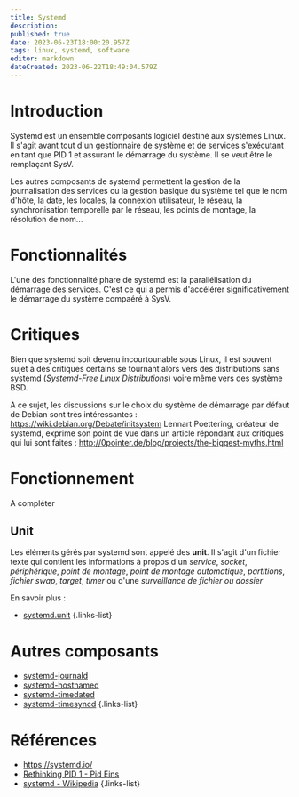 ```yaml
---
title: Systemd
description: 
published: true
date: 2023-06-23T18:00:20.957Z
tags: linux, systemd, software
editor: markdown
dateCreated: 2023-06-22T18:49:04.579Z
---
```


# Introduction
Systemd est un ensemble composants logiciel destiné aux systèmes Linux. Il s'agit avant tout d'un gestionnaire de système et de services s'exécutant en tant que PID 1 et assurant le démarrage du système. Il se veut être le remplaçant SysV.

Les autres composants de systemd permettent la gestion de la journalisation des services ou la gestion basique du système tel que le nom d'hôte, la date, les locales, la connexion utilisateur, le réseau, la synchronisation temporelle par le réseau, les points de montage, la résolution de nom...

# Fonctionnalités
L'une des fonctionnalité phare de systemd est la parallélisation du démarrage des services. C'est ce qui a permis d'accélérer significativement le démarrage du système compaéré à SysV.

# Critiques
Bien que systemd soit devenu incourtounable sous Linux, il est souvent sujet à des critiques certains se tournant alors vers des distributions sans systemd (*Systemd-Free Linux Distributions*) voire même vers des système BSD.

A ce sujet, les discussions sur le choix du système de démarrage par défaut de Debian sont très intéressantes : https://wiki.debian.org/Debate/initsystem
Lennart Poettering, créateur de systemd, exprime son point de vue dans un article répondant aux critiques qui lui sont faites : http://0pointer.de/blog/projects/the-biggest-myths.html

# Fonctionnement
A compléter
## Unit
Les éléments gérés par systemd sont appelé des **unit**. Il s'agit d'un fichier texte qui contient les informations à propos d'un *service*, *socket*, *périphérique*, *point de montage*, *point de montage automatique*, *partitions*, *fichier swap*, *target*, *timer* ou d'une *surveillance de fichier ou dossier*

En savoir plus : 
- [systemd.unit](/systemd/unit)
{.links-list}

# Autres composants
- [systemd-journald](/systemd/journald)
- [systemd-hostnamed](/systemd/hostnamed)
- [systemd-timedated](systemd/timedated)
- [systemd-timesyncd](systemd/timesyncd)
{.links-list}

# Références
- https://systemd.io/
- [Rethinking PID 1 - Pid Eins](http://0pointer.de/blog/projects/systemd.html)
- [systemd - Wikipedia](https://en.wikipedia.org/wiki/Systemd)
{.links-list}
